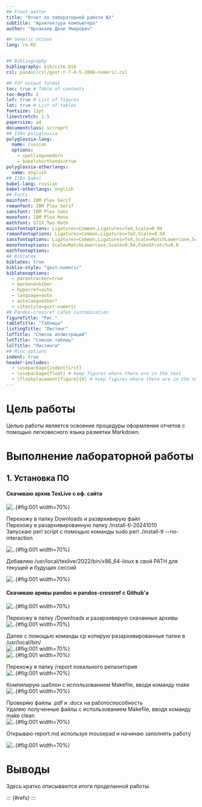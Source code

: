 ```yaml
---
## Front matter
title: "Отчет по лабораторной работе №3"
subtitle: "Архитектура компьютера"
author: "Арсакаев Дени Умарович"

## Generic otions
lang: ru-RU


## Bibliography
bibliography: bib/cite.bib
csl: pandoc/csl/gost-r-7-0-5-2008-numeric.csl

## Pdf output format
toc: true # Table of contents
toc-depth: 2
lof: true # List of figures
lot: true # List of tables
fontsize: 12pt
linestretch: 1.5
papersize: a4
documentclass: scrreprt
## I18n polyglossia
polyglossia-lang:
  name: russian
  options:
	- spelling=modern
	- babelshorthands=true
polyglossia-otherlangs:
  name: english
## I18n babel
babel-lang: russian
babel-otherlangs: english
## Fonts
mainfont: IBM Plex Serif
romanfont: IBM Plex Serif
sansfont: IBM Plex Sans
monofont: IBM Plex Mono
mathfont: STIX Two Math
mainfontoptions: Ligatures=Common,Ligatures=TeX,Scale=0.94
romanfontoptions: Ligatures=Common,Ligatures=TeX,Scale=0.94
sansfontoptions: Ligatures=Common,Ligatures=TeX,Scale=MatchLowercase,Scale=0.94
monofontoptions: Scale=MatchLowercase,Scale=0.94,FakeStretch=0.9
mathfontoptions:
## Biblatex
biblatex: true
biblio-style: "gost-numeric"
biblatexoptions:
  - parentracker=true
  - backend=biber
  - hyperref=auto
  - language=auto
  - autolang=other*
  - citestyle=gost-numeric
## Pandoc-crossref LaTeX customization
figureTitle: "Рис."
tableTitle: "Таблица"
listingTitle: "Листинг"
lofTitle: "Список иллюстраций"
lotTitle: "Список таблиц"
lolTitle: "Листинги"
## Misc options
indent: true
header-includes:
  - \usepackage{indentfirst}
  - \usepackage{float} # keep figures where there are in the text
  - \floatplacement{figure}{H} # keep figures where there are in the text
---
```


# Цель работы
Целью работы является освоение процедуры оформления отчетов с помощью легковесного
языка разметки Markdown.


# Выполнение лабораторной работы


## 1. Установка ПО
#### Скачиваю архив TexLive с оф. сайта   
![..](image/1.png){#fig:001 width=70%}

Перехожу в папку Downloads и разврхивирую файл   
Перехожу в разархивированную папку /install-tl-20241010   
Запускаю perl script c помощью команды sudo perl ./install-tl --no-interaction   

![..](image/2.png){#fig:001 width=70%}

Добавляю /usr/local/texlive/2022/bin/x86_64-linux в свой PATH для текущей и
будущих сессий   


![..](image/3.png){#fig:001 width=70%}



#### Скачиваю аривы pandoc и pandos-crossref с Github'a   
![..](image/4.png){#fig:001 width=70%}   

Перехожу в папку /Downloads и разархивирую скачанные архивы    
![..](image/5.png){#fig:001 width=70%}    

Далее с помощью команды cp копирую разархивированные папки в /usr/local/bin/   
![..](image/6.png){#fig:001 width=70%}    
![..](image/7.png){#fig:001 width=70%} 

Перехожу в папку /report локального репазитория    
![..](image/8.png){#fig:001 width=70%}     
  
Компилирую шаблон с использованием Makefile, вводя команду make   
![..](image/9.png){#fig:001 width=70%}

Проверяю файлы .pdf и .docx  на работоспособность   
Удаляю полученные файлы с использованием Makefile, вводя команду make clean   
![..](image/10.png){#fig:001 width=70%}   

Открываю report.md используя mousepad и начинаю заполнять работу   
 
![..](image/11.png){#fig:001 width=70%}











# Выводы

Здесь кратко описываются итоги проделанной работы.



::: {#refs}
:::
